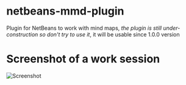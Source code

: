 # netbeans-mmd-plugin
Plugin for NetBeans to work with mind maps, _the plugin is still under-construction so don't try to use it_, it will be usable since 1.0.0 version

# Screenshot of a work session
![Screenshot](https://raw.githubusercontent.com/raydac/netbeans-mmd-plugin/master/assets/screenshot1.png)
